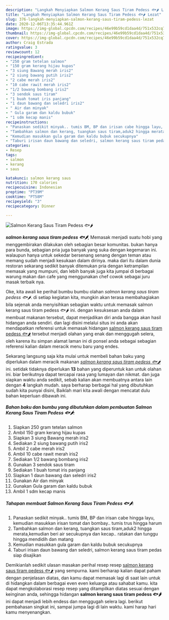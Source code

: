 ```yaml
---
description: "Langkah Menyiapkan Salmon Kerang Saus Tiram Pedess 🐟🌶 Lezat"
title: "Langkah Menyiapkan Salmon Kerang Saus Tiram Pedess 🐟🌶 Lezat"
slug: 376-langkah-menyiapkan-salmon-kerang-saus-tiram-pedess-lezat
date: 2020-12-06T13:35:44.961Z
image: https://img-global.cpcdn.com/recipes/46e99b59cd1daa4d/751x532cq70/salmon-kerang-saus-tiram-pedess-🐟🌶-foto-resep-utama.jpg
thumbnail: https://img-global.cpcdn.com/recipes/46e99b59cd1daa4d/751x532cq70/salmon-kerang-saus-tiram-pedess-🐟🌶-foto-resep-utama.jpg
cover: https://img-global.cpcdn.com/recipes/46e99b59cd1daa4d/751x532cq70/salmon-kerang-saus-tiram-pedess-🐟🌶-foto-resep-utama.jpg
author: Craig Estrada
ratingvalue: 3
reviewcount: 12
recipeingredient:
- "250 gram tetelan salmon"
- "150 gram kerang hijau kupas"
- "3 siung Bawang merah iris2"
- "2 siung bawang putih iris2"
- "2 cabe merah iris2"
- "10 cabe rawit merah iris2"
- "1/2 bawang bombang iris2"
- "3 sendok saus tiram"
- "1 buah tomat iris panjang"
- "1 daun bawang dan seledri iris2"
- " Air dan minyak"
- " Gula garam dan kaldu bubuk"
- "1 sdm kecap manis"
recipeinstructions:
- "Panaskan sedikit minyak.. tumis BM, BP dan irisan cabe hingga layu, kemudian masukkan irisan tomat dan bombay.. tumis trus hingga harum"
- "Tambahkan salmon dan kerang, tuangkan saus tiram,aduk2 hingga merata,kemudian beri air secukupnya dan kecap.. ratakan dan tunggu hingga mendidih dan matang"
- "Kemudian masukkan gula garam dan kaldu bubuk secukupnya"
- "Taburi irisan daun bawang dan seledri, salmon kerang saus tiram pedas siap disajikan"
categories:
- Resep
tags:
- salmon
- kerang
- saus

katakunci: salmon kerang saus 
nutrition: 170 calories
recipecuisine: Indonesian
preptime: "PT39M"
cooktime: "PT58M"
recipeyield: "3"
recipecategory: Dinner

---
```



![Salmon Kerang Saus Tiram Pedess 🐟🌶](https://img-global.cpcdn.com/recipes/46e99b59cd1daa4d/751x532cq70/salmon-kerang-saus-tiram-pedess-🐟🌶-foto-resep-utama.jpg)

<b><i>salmon kerang saus tiram pedess 🐟🌶</i></b>, Memasak menjadi suatu hobi yang menggembirakan dilakukan oleh sebagian besar komunitas. bukan hanya para bunda, sebagian pria juga banyak yang suka dengan kegemaran ini. walaupun hanya untuk sekedar bersenang senang dengan teman atau memang sudah menjadi kesukaan dalam dirinya. maka dari itu dalam dunia restoran sekarang sedikit banyak ditemukan pria dengan ketrampilan memasak yang mumpuni, dan lebih banyak juga kita jumpai di berbagai warung makan dan cafe yang menggunakan chef cowok sebagai juru masak terbaik nya.

Oke, kita awali ke perihal bumbu bumbu olahan <i>salmon kerang saus tiram pedess 🐟🌶</i>. di setiap kegiatan kita, mungkin akan terasa membahagiakan bila sejenak anda menyisihkan sebagian waktu untuk memasak salmon kerang saus tiram pedess 🐟🌶 ini. dengan kesuksesan anda dalam membuat makanan tersebut, dapat menjadikan diri anda bangga akan hasil hidangan anda sendiri. dan lagi disini melalui situs ini anda akan mendapatkan referensi untuk memasak hidangan <u>salmon kerang saus tiram pedess 🐟🌶</u> tersebut menjadi olahan yang enak dan menggugah selera, oleh karena itu simpan alamat laman ini di ponsel anda sebagai sebagian referensi kalian dalam meracik menu baru yang endes.




Sekarang langsung saja kita mulai untuk membeli bahan baku yang diperlukan dalam meracik makanan <u><i>salmon kerang saus tiram pedess 🐟🌶</i></u> ini. setidak tidaknya diperlukan <b>13</b> bahan yang diperuntuk kan untuk olahan ini. biar berikutnya dapat tercapai rasa yang lumayan dan nikmat. dan juga siapkan waktu anda sedikit, sebab kalian akan membuatnya antara lain dengan <b>4</b> langkah mudah. saya berharap berbagai hal yang dibutuhkan sudah kita punyai disini, Baiklah mari kita awali dengan mencatat dulu bahan keperluan dibawah ini.

<!--inarticleads1-->

##### Bahan baku dan bumbu yang dibutuhkan dalam pembuatan Salmon Kerang Saus Tiram Pedess 🐟🌶:

1. Siapkan 250 gram tetelan salmon
1. Ambil 150 gram kerang hijau kupas
1. Siapkan 3 siung Bawang merah iris2
1. Sediakan 2 siung bawang putih iris2
1. Ambil 2 cabe merah iris2
1. Ambil 10 cabe rawit merah iris2
1. Sediakan 1/2 bawang bombang iris2
1. Gunakan 3 sendok saus tiram
1. Sediakan 1 buah tomat iris panjang
1. Siapkan 1 daun bawang dan seledri iris2
1. Gunakan  Air dan minyak
1. Gunakan  Gula garam dan kaldu bubuk
1. Ambil 1 sdm kecap manis




<!--inarticleads2-->

##### Tahapan membuat Salmon Kerang Saus Tiram Pedess 🐟🌶:

1. Panaskan sedikit minyak.. tumis BM, BP dan irisan cabe hingga layu, kemudian masukkan irisan tomat dan bombay.. tumis trus hingga harum
1. Tambahkan salmon dan kerang, tuangkan saus tiram,aduk2 hingga merata,kemudian beri air secukupnya dan kecap.. ratakan dan tunggu hingga mendidih dan matang
1. Kemudian masukkan gula garam dan kaldu bubuk secukupnya
1. Taburi irisan daun bawang dan seledri, salmon kerang saus tiram pedas siap disajikan




Demikianlah sedikit ulasan masakan perihal resep resep <u>salmon kerang saus tiram pedess 🐟🌶</u> yang sempurna. kami berharap kalian dapat paham dengan penjelasan diatas, dan kamu dapat memasak lagi di saat lain untuk di hidangkan dalam berbagai even even keluarga atau sahabat kamu. kita dapat mengkolaborasi resep resep yang ditampilkan diatas sesuai dengan keinginan anda, sehingga hidangan <b>salmon kerang saus tiram pedess 🐟🌶</b> ini dapat menjadi lebih endess dan menggugah selera lagi. berikut pembahasan singkat ini, sampai jumpa lagi di lain waktu. kami harap hari kamu menyenangkan.
